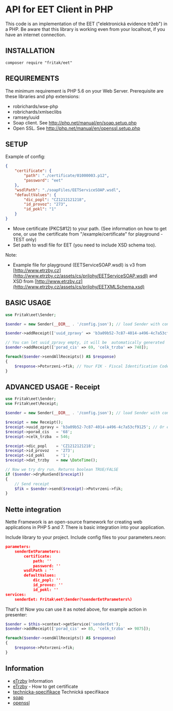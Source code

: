 API for EET Client in PHP
========================

This code is an implementation of the EET ("elektronická evidence tržeb") in a PHP. Be aware that this library is working even from your localhost, if you have an internet connection. 

INSTALLATION
------------

```
composer require "fritak/eet"
```

REQUIREMENTS
------------
The minimum requirement is PHP 5.6 on your Web Server.
Prerequisite are these libraries and php extensions: 
* robrichards/wse-php
* robrichards/xmlseclibs
* ramsey/uuid
* Soap client. See http://php.net/manual/en/soap.setup.php
* Open SSL. See http://php.net/manual/en/openssl.setup.php


## SETUP
Example of config:
```json
{
    "certificate": {
        "path": "./certificate/01000003.p12",
        "password": "eet"
    },
    "wsdlPath": "./soapFiles/EETServiceSOAP.wsdl",
    "defaultValues": {
        "dic_popl": "CZ1212121218",
        "id_provoz": "273",
        "id_pokl": "1"
    }
}
```
* Move certificate (PKCS#12) to your path. (See information on how to get one, or use the certificate from "/example/certificate" for playground - TEST only)
* Set path to wsdl file for EET (you need to include XSD schema too).

Note: 
* Example file for playground (EETServiceSOAP.wsdl) is v3 from [http://www.etrzby.cz](http://www.etrzby.cz/assets/cs/prilohy/EETServiceSOAP.wsdl) 
and XSD from [http://www.etrzby.cz](http://www.etrzby.cz/assets/cs/prilohy/EETXMLSchema.xsd)


## BASIC USAGE
```php
use Fritak\eet\Sender;

$sender = new Sender(__DIR__ . '/config.json'); // load Sender with configuration

$sender->addReceipt(['uuid_zpravy' => 'b3a09b52-7c87-4014-a496-4c7a53cf9125', 'porad_cis' => 68, 'celk_trzba' => 546]);

// You can let uuid_zpravy empty, it will be  automatically generated
$sender->addReceipt(['porad_cis' => 69, 'celk_trzba' => 748]);

foreach($sender->sendAllReceipts() AS $response)
{
    $response->Potvrzeni->fik; // Your FIK - Fiscal Identification Code ("Fiskální identifikační kód")
}     
```


## ADVANCED USAGE - Receipt
```php
use Fritak\eet\Sender;
use Fritak\eet\Receipt;

$sender = new Sender(__DIR__ . '/config.json'); // load Sender with configuration

$receipt = new Receipt();
$receipt->uuid_zpravy = 'b3a09b52-7c87-4014-a496-4c7a53cf9125'; // Or empty, it will be  automatically generated
$receipt->porad_cis   = '68';
$receipt->celk_trzba  = 546;

$receipt->dic_popl    = 'CZ1212121218';
$receipt->id_provoz   = '273';
$receipt->id_pokl     = '1';
$receipt->dat_trzby   = new \DateTime();

// Now we try dry run. Returns boolean TRUE/FALSE
if ($sender->dryRunSend($receipt))
{
    // Send receipt
    $fik = $sender->send($receipt)->Potvrzeni->fik;
}
```

## Nette integration
Nette Framework is an open-source framework for creating web applications in PHP 5 and 7. There is basic integration into your application.

Include library to your project.
Include config files to your parameters.neon:
```json
parameters:
	senderEetParameters:
		certificate:
			path: ''
			password: ''
		wsdlPath : ''
		defaultValues:
			dic_popl: ''
			id_provoz: ''
			id_pokl: ''
services:
	senderEet: Fritak\eet\Sender(%senderEetParameters%)
```

That's it! Now you can use it as noted above, for example action in presenter:
```php
$sender = $this->context->getService('senderEet');
$sender->addReceipt(['porad_cis' => 85, 'celk_trzba' => 9875]);

foreach($sender->sendAllReceipts() AS $response)
{
    $response->Potvrzeni->fik;
}
```

## Information
* [eTrzby](http://www.etrzby.cz/) Information
* [eTrzby](http://www.etrzby.cz/cs/novinky_autentizacni-udaje-k-evidenci-trzeb) - How to get certificate
* [technicka-specifikace](http://www.etrzby.cz/cs/technicka-specifikace) Technická specifikace
* [soap](http://php.net/manual/en/soap.setup.php)
* [openssl](http://php.net/manual/en/openssl.setup.php)